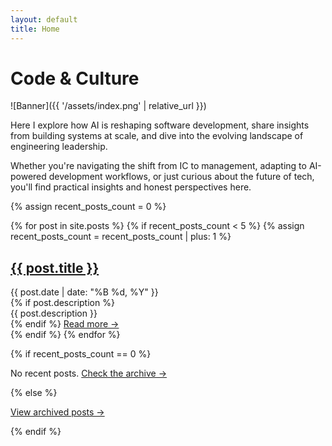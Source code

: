 ```yaml
---
layout: default
title: Home
---
```


# Code & Culture

![Banner]({{ '/assets/index.png' | relative_url }})

Here I explore how AI is reshaping software development, share insights from
building systems at scale, and dive into the evolving landscape of engineering
leadership.

Whether you're navigating the shift from IC to management, adapting to
AI-powered development workflows, or just curious about the future of tech,
you'll find practical insights and honest perspectives here.

{% assign recent_posts_count = 0 %}

{% for post in site.posts %}
  {% if recent_posts_count < 5 %}
    {% assign recent_posts_count = recent_posts_count | plus: 1 %}

<article class="post">
    <h2><a href="{{ post.url }}">{{ post.title }}</a></h2>
    <div class="post-meta">
        <time datetime="{{ post.date | date_to_xmlschema }}">
            {{ post.date | date: "%B %d, %Y" }}
        </time>
    </div>
    {% if post.description %}
    <div class="excerpt">
        {{ post.description }}
    </div>
    {% endif %}
    <a href="{{ post.url }}" class="read-more">Read more →</a>
</article>
  {% endif %}
{% endfor %}

{% if recent_posts_count == 0 %}

<p>No recent posts. <a href="/archive">Check the archive →</a></p>
{% else %}
<p><a href="/archive">View archived posts →</a></p>
{% endif %}
